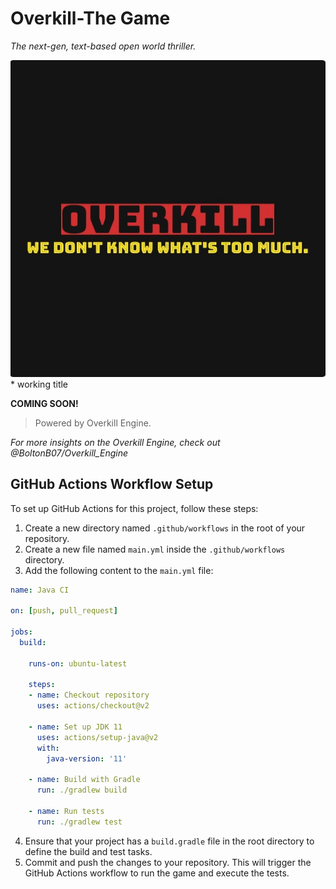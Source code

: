 # Overkill-The Game
_*The next-gen, text-based open world thriller.*_

![Overkill: We don't know what's too much](https://github.com/BoltonB07/Overkill-The-Game/blob/master/OK%20Logo%202.jpg)
                                                                                          * working title

**COMING SOON!**

>Powered by Overkill Engine. 

_*For more insights on the Overkill Engine, check out @BoltonB07/Overkill_Engine*_

## GitHub Actions Workflow Setup

To set up GitHub Actions for this project, follow these steps:

1. Create a new directory named `.github/workflows` in the root of your repository.
2. Create a new file named `main.yml` inside the `.github/workflows` directory.
3. Add the following content to the `main.yml` file:

```yaml
name: Java CI

on: [push, pull_request]

jobs:
  build:

    runs-on: ubuntu-latest

    steps:
    - name: Checkout repository
      uses: actions/checkout@v2

    - name: Set up JDK 11
      uses: actions/setup-java@v2
      with:
        java-version: '11'

    - name: Build with Gradle
      run: ./gradlew build

    - name: Run tests
      run: ./gradlew test
```

4. Ensure that your project has a `build.gradle` file in the root directory to define the build and test tasks.
5. Commit and push the changes to your repository. This will trigger the GitHub Actions workflow to run the game and execute the tests.
